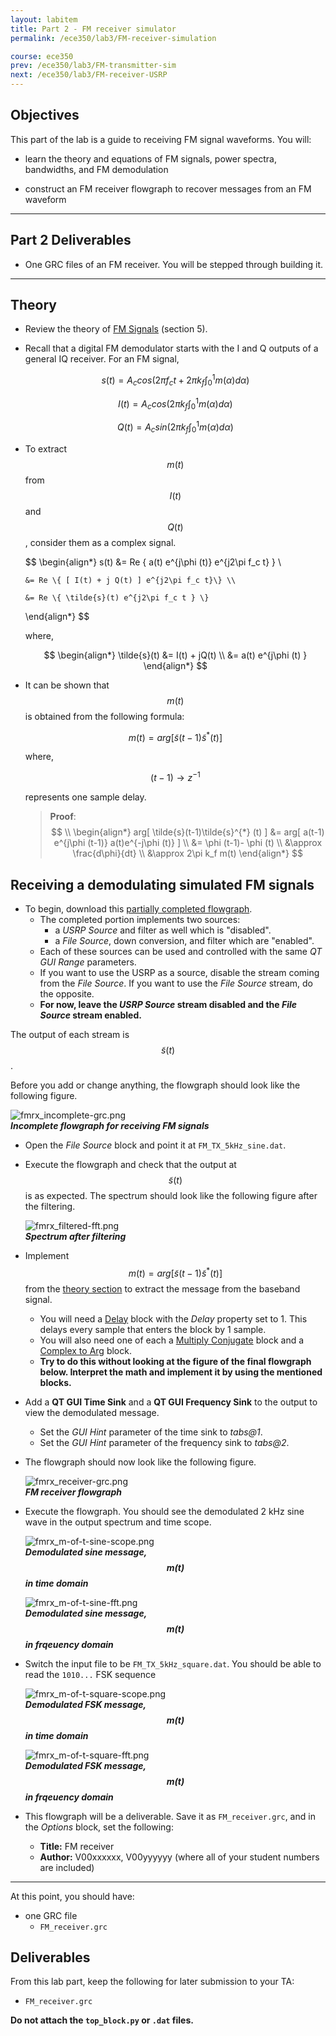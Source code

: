 ```yaml
---
layout: labitem
title: Part 2 - FM receiver simulator
permalink: /ece350/lab3/FM-receiver-simulation

course: ece350
prev: /ece350/lab3/FM-transmitter-sim
next: /ece350/lab3/FM-receiver-USRP
---
```


<!-- [**Back to Part 1**](FM-transmitter-simulation.md) | [**Begin Part 3**](FM-receiver-USRP.md) -->

## Objectives

This part of the lab is a guide to receiving FM signal waveforms. You will:

- learn the theory and equations of FM signals, power spectra, bandwidths, and FM demodulation

- construct an FM receiver flowgraph to recover messages from an FM waveform

---

## Part 2 Deliverables
<!-- #TODO review -->

- One GRC files of an FM receiver. You will be stepped through building it.
<!-- - There is 1 question in this part. It is clearly indicated.
  - The question requires approximately 1 line of writing, and addresses a concept, not details. Answer the question and submit a single page containing the answers to your TA at the end of the lab. -->

---

## Theory

- Review the theory of [FM Signals](../../_docs/pdriessen_textbook.pdf) (section 5).
- Recall that a digital FM demodulator starts with the I and Q outputs of a general IQ receiver. For an FM signal,

    $$ s(t) = A_c cos \left( 2\pi f_c t + 2\pi k_f \int_{0}^{1} m(\alpha )d\alpha \right) $$

    $$ I(t) = A_c cos \left( 2\pi k_f \int_{0}^{1} m(\alpha )d\alpha \right) $$

    $$ Q(t) = A_c sin \left( 2\pi k_f \int_{0}^{1} m(\alpha )d\alpha \right) $$

- To extract $$ m(t) $$ from $$ I(t) $$ and $$ Q(t) $$, consider them as a complex signal.

  $$
  \begin{align*}
      s(t) &= Re \{ a(t) e^{j\phi (t)} e^{j2\pi f_c t} \} \\

      &= Re \{ [ I(t) + j Q(t) ] e^{j2\pi f_c t}\} \\

      &= Re \{ \tilde{s}(t) e^{j2\pi f_c t } \}
  \end{align*}
  $$

  where,
  
  $$
  \begin{align*}
      \tilde{s}(t) &= I(t) + jQ(t) \\
      &= a(t) e^{j\phi (t) }
  \end{align*}
  $$

- It can be shown that $$ m(t) $$ is obtained from the following formula:

  $$ m(t) = arg[ \tilde{s}(t-1) \tilde{s}^{*} (t) ] $$

  where,

  $$ (t-1) \rightarrow z^{-1} $$

  represents one sample delay.

  >**Proof**:
  >$$
  >\\
  >\begin{align*}
  >    arg[ \tilde{s}(t-1)\tilde{s}^{*} (t) ] &= arg[ a(t-1) e^{j\phi (t-1)} a(t)e^{-j\phi (t)} ] \\
  >    &= \phi (t-1)- \phi (t) \\
  >    &\approx \frac{d\phi}{dt} \\
  >    &\approx 2\pi k_f m(t) 
  >\end{align*}
  >$$

## Receiving a demodulating simulated FM signals

- To begin, download this [partially completed flowgraph](./data/Incomplete-FM-Receiver.grc).
  - The completed portion implements two sources:
    - a *USRP Source* and filter as well which is "disabled".
    - a *File Source*, down conversion, and filter which are "enabled".
  - Each of these sources can be used and controlled with the same *QT GUI Range* parameters.
  - If you want to use the USRP as a source, disable the stream coming from the *File Source*. If you want to use the *File Source* stream, do the opposite.
  - **For now, leave the *USRP Source* stream disabled and the *File Source* stream enabled.**

The output of each stream is $$ \tilde{s}(t) $$.

Before you add or change anything, the flowgraph should look like the following figure.

  ![fmrx_incomplete-grc.png](./figures/fmrx_incomplete-grc.png)<br>
  __*Incomplete flowgraph for receiving FM signals*__

- Open the *File Source* block and point it at `FM_TX_5kHz_sine.dat`.

- Execute the flowgraph and check that the output at $$ \tilde{s}(t) $$ is as expected. The spectrum should look like the following figure after the filtering.

  ![fmrx_filtered-fft.png](./figures/fmrx_filtered-fft.png)<br>
  __*Spectrum after filtering*__

- Implement $$ m(t) = arg[ \tilde{s}(t-1) \tilde{s}^{*} (t) ] $$ from the [theory section](#theory) to extract the message from the baseband signal.
  - You will need a [Delay](https://wiki.gnuradio.org/index.php/Delay) block with the *Delay* property set to 1. This delays every sample that enters the block by 1 sample.
  - You will also need one of each a [Multiply Conjugate](https://wiki.gnuradio.org/index.php/Multiply_Conjugate) block and a [Complex to Arg](https://wiki.gnuradio.org/index.php/Complex_to_Arg) block.
  - **Try to do this without looking at the figure of the final flowgraph below. Interpret the math and implement it by using the mentioned blocks.**

- Add a **QT GUI Time Sink** and a **QT GUI Frequency Sink** to the output to view the demodulated message.
  - Set the *GUI Hint* parameter of the time sink to *tabs@1*.
  - Set the *GUI Hint* parameter of the frequency sink to *tabs@2*.

- The flowgraph should now look like the following figure.

  ![fmrx_receiver-grc.png](./figures/fmrx_receiver-grc.png)<br>
  __*FM receiver flowgraph*__

- Execute the flowgraph. You should see the demodulated 2 kHz sine wave in the output spectrum and time scope.

  ![fmrx_m-of-t-sine-scope.png](./figures/fmrx_m-of-t-sine-scope.png)<br>
  __*Demodulated sine message, $$ m(t) $$ in time domain*__

  ![fmrx_m-of-t-sine-fft.png](./figures/fmrx_m-of-t-sine-fft.png)<br>
  __*Demodulated sine message, $$ m(t) $$ in frqeuency domain*__

- Switch the input file to be `FM_TX_5kHz_square.dat`. You should be able to read the `1010...` FSK sequence

  ![fmrx_m-of-t-square-scope.png](./figures/fmrx_m-of-t-square-scope.png)<br>
  __*Demodulated FSK message, $$ m(t) $$ in time domain*__

  ![fmrx_m-of-t-square-fft.png](./figures/fmrx_m-of-t-square-fft.png)<br>
  __*Demodulated FSK message, $$ m(t) $$ in frqeuency domain*__

- This flowgraph will be a deliverable. Save it as `FM_receiver.grc`, and in the *Options* block, set the following:

  - **Title:** FM receiver
  - **Author:** V00xxxxxx, V00yyyyyy (where all of your student numbers are included)

---

At this point, you should have:

- one GRC file
  - `FM_receiver.grc`

## Deliverables

From this lab part, keep the following for later submission to your TA:

- `FM_receiver.grc`
<!-- - The answer to [Question 1](#deliverable-question-1) -->

**Do not attach the `top_block.py` or `.dat` files.**

<!-- ---

[**Back to Part 1**](FM-transmitter-simulation.md) | [**Begin Part 3**](FM-receiver-USRP.md) -->
